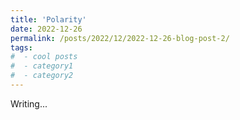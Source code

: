 ```yaml
---
title: 'Polarity'
date: 2022-12-26
permalink: /posts/2022/12/2022-12-26-blog-post-2/
tags:
#  - cool posts
#  - category1
#  - category2
---
```


Writing...



